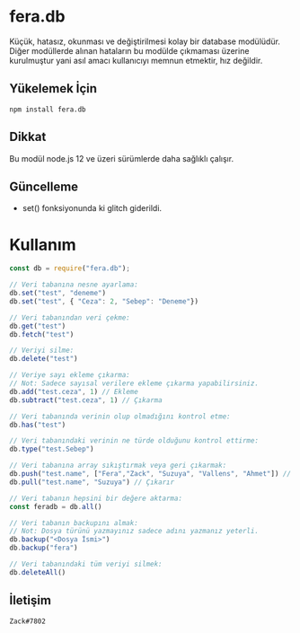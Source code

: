 # fera.db
Küçük, hatasız, okunması ve değiştirilmesi kolay bir database modülüdür. Diğer modüllerde alınan hataların bu modülde çıkmaması üzerine kurulmuştur yani asıl amacı kullanıcıyı memnun etmektir, hız değildir. 

## Yükelemek İçin
```npm
npm install fera.db
```

## Dikkat
Bu modül node.js 12 ve üzeri sürümlerde daha sağlıklı çalışır.

## Güncelleme
- set() fonksiyonunda ki glitch giderildi.

# Kullanım
```js
const db = require("fera.db");

// Veri tabanına nesne ayarlama:
db.set("test", "deneme")
db.set("test", { "Ceza": 2, "Sebep": "Deneme"})

// Veri tabanından veri çekme:
db.get("test")
db.fetch("test")

// Veriyi silme:
db.delete("test")

// Veriye sayı ekleme çıkarma: 
// Not: Sadece sayısal verilere ekleme çıkarma yapabilirsiniz.
db.add("test.ceza", 1) // Ekleme
db.subtract("test.ceza", 1) // Çıkarma

// Veri tabanında verinin olup olmadığını kontrol etme:
db.has("test")

// Veri tabanındaki verinin ne türde olduğunu kontrol ettirme:
db.type("test.Sebep")

// Veri tabanına array sıkıştırmak veya geri çıkarmak:
db.push("test.name", ["Fera","Zack", "Suzuya", "Vallens", "Ahmet"]) // Sıkıştırır
db.pull("test.name", "Suzuya") // Çıkarır

// Veri tabanın hepsini bir değere aktarma:
const feradb = db.all()

// Veri tabanın backupını almak:
// Not: Dosya türünü yazmayınız sadece adını yazmanız yeterli.
db.backup("<Dosya İsmi>")
db.backup("fera")

// Veri tabanındaki tüm veriyi silmek:
db.deleteAll()
```

## İletişim
`Zack#7802`
